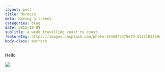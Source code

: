 ```yaml
---
layout: post
title: Morocco
meta: Having a travel
categories: blog
date: 2015-10-09 
subTitle: A week travelling coast to coast
featureImg: https://images.unsplash.com/photo-1446873378673-4115165849e1?ixlib=rb-0.3.5&q=80&fm=jpg&crop=entropy&w=1080&fit=max&s=a2eb8991d719f130341c45917504305e
body-class: morroco 
---
```


<div class="wider"> 
	<p>
		Hello
	</p>

<img src="http://static1.squarespace.com/static/514e40ffe4b0e29595fe765d/t/5647bbb0e4b072d19f90d5f1/1447541681826/?format=750w"/>

</div>